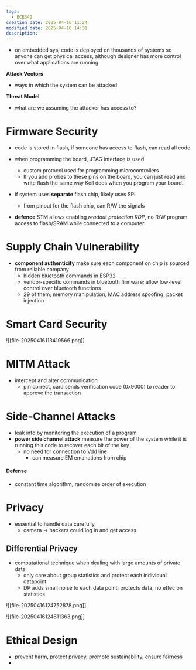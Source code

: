 ```yaml
---
tags:
  - ECE342
creation date: 2025-04-16 11:24
modified date: 2025-04-16 14:31
description: 
---
```

- on embedded sys, code is deployed on thousands of systems so anyone can get physical access, although designer has more control over what applications are running 

**Attack Vectors**
- ways in which the system can be attacked 

**Threat Model**
- what are we assuming the attacker has access to?

# Firmware Security
- code is stored in flash, if someone has access to flash, can read all code 

- when programming the board, JTAG interface is used 
	- custom protocol used for programming microcontrollers 
	- If you add probes to these pins on the board, you can just read and write flash the same way Keil does when you program your board.

- if system uses **separate** flash chip, likely uses SPI 
	- from pinout for the flash chip, can R/W the signals 
- **defence** STM allows enabling *readout protection RDP*, no R/W program access to flash/SRAM while connected to a computer 

# Supply Chain Vulnerability
- **component authenticity** make sure each component on chip is sourced from reliable company 
	- hidden bluetooth commands in ESP32 
	- vendor-specific commands in bluetooth firmware; allow low-level control over bluetooth functions 
	- 29 of them; memory manipulation, MAC address spoofing, packet injection 

# Smart Card Security
![[file-20250416113419566.png]]


# MITM Attack
- intercept and alter communication 
	- pin correct, card sends verification code (0x9000) to reader to approve the transaction 

# Side-Channel Attacks
- leak info by monitoring the execution of a program
- **power side channel attack** measure the power of the system while it is running this code to recover each bit of the key
	- no need for connection to Vdd line
		- can measure EM emanations from chip 

#### Defense
- constant time algorithm; randomize order of execution 


# Privacy 
- essential to handle data carefully 
	- camera -> hackers could log in and get access 

## Differential Privacy 
- computational technique when dealing with large amounts of private data 
	- only care about group statistics and protect each individual datapoint 
	- DP adds small noise to each data point; protects data, no effec on statistics

![[file-20250416124752878.png]]

![[file-20250416124811363.png]]




# Ethical Design
- prevent harm, protect privacy, promote sustainability, ensure fairness 
- 